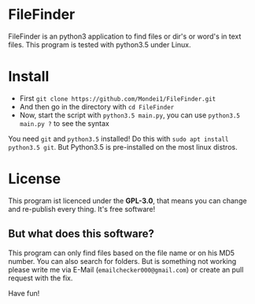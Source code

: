 # FileFinder
FileFinder is an python3 application to find files or dir's or word's in text files.
This program is tested with python3.5 under Linux.

# Install
* First `git clone https://github.com/Mondei1/FileFinder.git`
* And then go in the directory with `cd FileFinder`
* Now, start the script with `python3.5 main.py`, you can use `python3.5 main.py ?` to see the syntax

You need `git` and `python3.5` installed! Do this with `sudo apt install python3.5 git`. But Python3.5 is pre-installed on the most linux distros.

# License 
This program ist licenced under the **GPL-3.0**, that means you can change and re-publish every thing. It's free software!

## But what does this software?
This program can only find files based on the file name or on his MD5 number. You can also search for folders.
But is something not working please write me via E-Mail (`emailchecker000@gmail.com`) or create an pull request with the fix.

Have fun!
